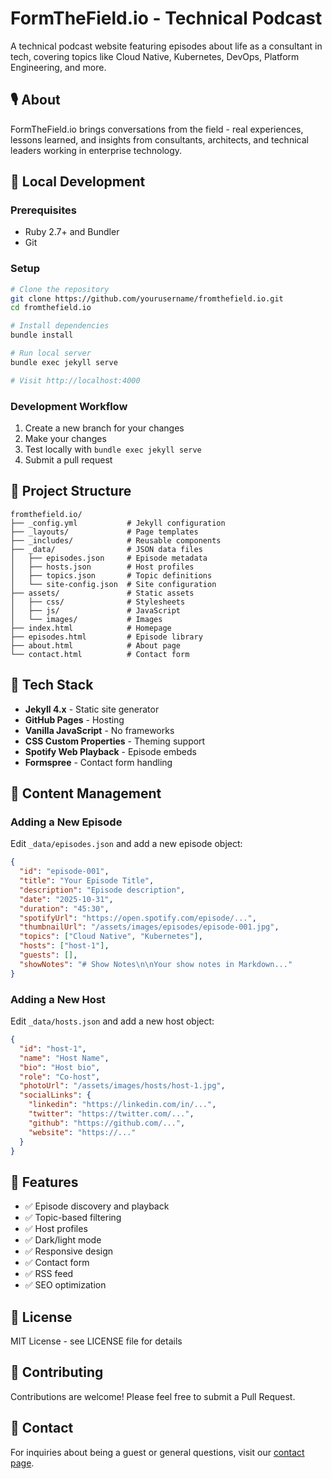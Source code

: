 # FormTheField.io - Technical Podcast

A technical podcast website featuring episodes about life as a consultant in tech, covering topics like Cloud Native, Kubernetes, DevOps, Platform Engineering, and more.

## 🎙️ About

FormTheField.io brings conversations from the field - real experiences, lessons learned, and insights from consultants, architects, and technical leaders working in enterprise technology.

## 🚀 Local Development

### Prerequisites

- Ruby 2.7+ and Bundler
- Git

### Setup

```bash
# Clone the repository
git clone https://github.com/yourusername/fromthefield.io.git
cd fromthefield.io

# Install dependencies
bundle install

# Run local server
bundle exec jekyll serve

# Visit http://localhost:4000
```

### Development Workflow

1. Create a new branch for your changes
2. Make your changes
3. Test locally with `bundle exec jekyll serve`
4. Submit a pull request

## 📁 Project Structure

```
fromthefield.io/
├── _config.yml           # Jekyll configuration
├── _layouts/             # Page templates
├── _includes/            # Reusable components
├── _data/                # JSON data files
│   ├── episodes.json     # Episode metadata
│   ├── hosts.json        # Host profiles
│   ├── topics.json       # Topic definitions
│   └── site-config.json  # Site configuration
├── assets/               # Static assets
│   ├── css/              # Stylesheets
│   ├── js/               # JavaScript
│   └── images/           # Images
├── index.html            # Homepage
├── episodes.html         # Episode library
├── about.html            # About page
└── contact.html          # Contact form
```

## 🎨 Tech Stack

- **Jekyll 4.x** - Static site generator
- **GitHub Pages** - Hosting
- **Vanilla JavaScript** - No frameworks
- **CSS Custom Properties** - Theming support
- **Spotify Web Playback** - Episode embeds
- **Formspree** - Contact form handling

## 📝 Content Management

### Adding a New Episode

Edit `_data/episodes.json` and add a new episode object:

```json
{
  "id": "episode-001",
  "title": "Your Episode Title",
  "description": "Episode description",
  "date": "2025-10-31",
  "duration": "45:30",
  "spotifyUrl": "https://open.spotify.com/episode/...",
  "thumbnailUrl": "/assets/images/episodes/episode-001.jpg",
  "topics": ["Cloud Native", "Kubernetes"],
  "hosts": ["host-1"],
  "guests": [],
  "showNotes": "# Show Notes\n\nYour show notes in Markdown..."
}
```

### Adding a New Host

Edit `_data/hosts.json` and add a new host object:

```json
{
  "id": "host-1",
  "name": "Host Name",
  "bio": "Host bio",
  "role": "Co-host",
  "photoUrl": "/assets/images/hosts/host-1.jpg",
  "socialLinks": {
    "linkedin": "https://linkedin.com/in/...",
    "twitter": "https://twitter.com/...",
    "github": "https://github.com/...",
    "website": "https://..."
  }
}
```

## 🎯 Features

- ✅ Episode discovery and playback
- ✅ Topic-based filtering
- ✅ Host profiles
- ✅ Dark/light mode
- ✅ Responsive design
- ✅ Contact form
- ✅ RSS feed
- ✅ SEO optimization

## 📄 License

MIT License - see LICENSE file for details

## 🤝 Contributing

Contributions are welcome! Please feel free to submit a Pull Request.

## 📧 Contact

For inquiries about being a guest or general questions, visit our [contact page](https://fromthefield.io/contact).
